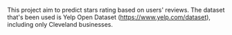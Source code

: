 This project aim to predict stars rating based on users' reviews.
The dataset that's been used is Yelp Open Dataset (https://www.yelp.com/dataset), including only Cleveland businesses.
